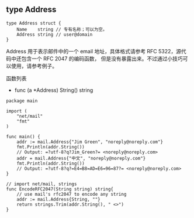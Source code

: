 ## type Address

```golang
type Address struct {
    Name    string // 专有名称；可以为空。
    Address string // user@domain
}
```

Address 用于表示邮件中的一个 email 地址，具体格式请参考
RFC 5322，源代码中还包含一个 RFC 2047 的编码函数，
但是没有暴露出来。不过通过小技巧可以使用，请参考例子。

函数列表

- func (a *Address) String() string

```golang
package main

import (
    "net/mail"
    "fmt"
)

func main() {
    addr := mail.Address{"Jim Green", "noreply@noreply.com"}
    fmt.Println(addr.String())
    // Output: =?utf-8?q?Jim_Green?= <noreply@noreply.com>
    addr = mail.Address{"中文", "noreply@noreply.com"}
    fmt.Println(addr.String())
    // Output: =?utf-8?q?=E4=B8=AD=E6=96=87?= <noreply@noreply.com>
}
```

```golang
// import net/mail, strings
func EncodeRFC2047(String string) string{
    // use mail's rfc2047 to encode any string
    addr := mail.Address{String, ""}
    return strings.Trim(addr.String(), " <>")
}
```
